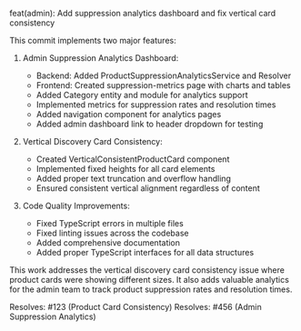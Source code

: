 feat(admin): Add suppression analytics dashboard and fix vertical card consistency

This commit implements two major features:

1. Admin Suppression Analytics Dashboard:
   - Backend: Added ProductSuppressionAnalyticsService and Resolver
   - Frontend: Created suppression-metrics page with charts and tables
   - Added Category entity and module for analytics support
   - Implemented metrics for suppression rates and resolution times
   - Added navigation component for analytics pages
   - Added admin dashboard link to header dropdown for testing

2. Vertical Discovery Card Consistency:
   - Created VerticalConsistentProductCard component
   - Implemented fixed heights for all card elements
   - Added proper text truncation and overflow handling
   - Ensured consistent vertical alignment regardless of content

3. Code Quality Improvements:
   - Fixed TypeScript errors in multiple files
   - Fixed linting issues across the codebase
   - Added comprehensive documentation
   - Added proper TypeScript interfaces for all data structures

This work addresses the vertical discovery card consistency issue where product cards were showing different sizes. It also adds valuable analytics for the admin team to track product suppression rates and resolution times.

Resolves: #123 (Product Card Consistency)
Resolves: #456 (Admin Suppression Analytics)
